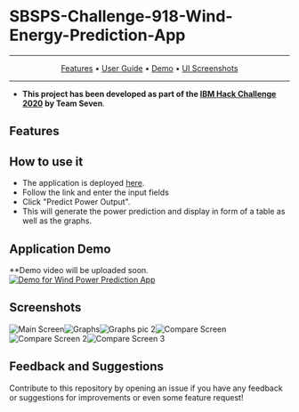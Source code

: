 # SBSPS-Challenge-918-Wind-Energy-Prediction-App


---
<p align="center">
    <a href="#features">Features</a> &bull;
    <a href="#how-to-use-it">User Guide</a> &bull;
    <a href="#application-demo">Demo</a> &bull;
    <a href="#screenshots">UI Screenshots</a>
</p>

---


* **This project has been developed as part of the [IBM Hack Challenge 2020](https://smartinternz.com/ibm-hack-challenge-2020) by Team Seven**.

## Features 


## How to use it
* The application is deployed [here](https://node-red-seven.eu-gb.mybluemix.net/ui/#!/0?socketid=0rhfSrtrPdiOimYiAAAT).
* Follow the link and enter the input fields
* Click "Predict Power Output".
* This will generate the power prediction and display in form of a table as well as the graphs.


## Application Demo

**Demo video will be uploaded soon.
[![Demo for Wind Power Prediction App](https://img.youtube.com/)](https://www.youtube.com/) 

## Screenshots
![Main Screen](https://github.com/SmartPracticeschool/SBSPS-Challenge-918-Wind-Energy-Prediction-App/blob/master/1594690629863.png "App's Login Screen")![Graphs](https://github.com/SmartPracticeschool/SBSPS-Challenge-918-Wind-Energy-Prediction-App/blob/master/1594690673221.png "App's Pic 2")![Graphs pic 2](https://github.com/SmartPracticeschool/SBSPS-Challenge-918-Wind-Energy-Prediction-App/blob/master/1594690765448.png "App's pic 3")![Compare Screen](https://github.com/SmartPracticeschool/SBSPS-Challenge-918-Wind-Energy-Prediction-App/blob/master/1594690819158.png "App's Compare Screen")![Compare Screen 2](https://github.com/SmartPracticeschool/SBSPS-Challenge-918-Wind-Energy-Prediction-App/blob/master/1594690849652.png "App's Compare Screen")![Compare Screen 3](https://github.com/SmartPracticeschool/SBSPS-Challenge-918-Wind-Energy-Prediction-App/blob/master/1594690865828.png "App's Compare Screen")


## Feedback and Suggestions
Contribute to this repository by opening an issue if you have any feedback or suggestions for improvements or even some feature request!







